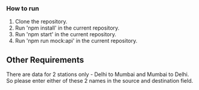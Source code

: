 ### How to run

1. Clone the repository.
2. Run 'npm install' in the current repository.
3. Run 'npm start' in the current repository.
4. Run 'npm run mock:api' in the current repository.

## Other Requirements

There are data for 2 stations only - Delhi to Mumbai and Mumbai to Delhi. So please enter either of these 2 names in the source and destination field.